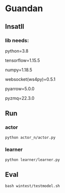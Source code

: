 # Guandan
## Insatll 
### lib needs:

python=3.8

tensorflow=1.15.5

numpy=1.18.5

websocket(ws4py)=0.5.1

pyarrow=5.0.0

pyzmq=22.3.0

## Run
### actor
`python actor_n/actor.py`

### learner
`python learner/learner.py`

## Eval

`bash wintest/testmodel.sh`